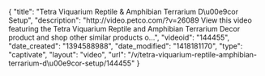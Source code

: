 {
    "title": "Tetra Viquarium Reptile & Amphibian Terrarium D\u00e9cor Setup",
    "description": "http:\/\/video.petco.com\/?v=26089 View this video featuring the Tetra Viquarium Reptile and Amphibian Terrarium Decor product and shop other similar products o...",
    "videoid": "144455",
    "date_created": "1394588988",
    "date_modified": "1418181170",
    "type": "captivate",
    "layout": "video",
    "url": "\/v\/tetra-viquarium-reptile-amphibian-terrarium-d\u00e9cor-setup\/144455"
}